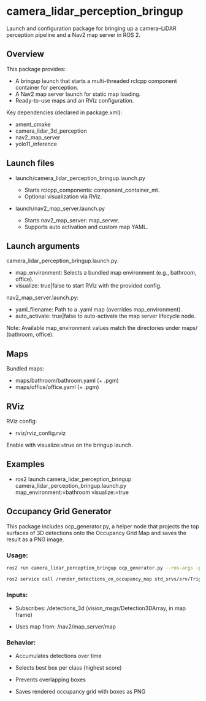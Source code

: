 # camera_lidar_perception_bringup

Launch and configuration package for bringing up a camera–LiDAR perception pipeline and a Nav2 map server in ROS 2.

## Overview

This package provides:

- A bringup launch that starts a multi-threaded rclcpp component container for perception.
- A Nav2 map server launch for static map loading.
- Ready-to-use maps and an RViz configuration.

Key dependencies (declared in package.xml):

- ament_cmake
- camera_lidar_3d_perception
- nav2_map_server
- yolo11_inference

## Launch files

- launch/camera_lidar_perception_bringup.launch.py

  - Starts rclcpp_components: component_container_mt.
  - Optional visualization via RViz.
- launch/nav2_map_server.launch.py

  - Starts nav2_map_server: map_server.
  - Supports auto activation and custom map YAML.

## Launch arguments

camera_lidar_perception_bringup.launch.py:

- map_environment: Selects a bundled map environment (e.g., bathroom, office).
- visualize: true|false to start RViz with the provided config.

nav2_map_server.launch.py:

- yaml_filename: Path to a .yaml map (overrides map_environment).
- auto_activate: true|false to auto-activate the map server lifecycle node.

Note: Available map_environment values match the directories under maps/ (bathroom, office).

## Maps

Bundled maps:

- maps/bathroom/bathroom.yaml (+ .pgm)
- maps/office/office.yaml (+ .pgm)

## RViz

RViz config:

- rviz/rviz_config.rviz

Enable with visualize:=true on the bringup launch.

## Examples

- ros2 launch camera_lidar_perception_bringup camera_lidar_perception_bringup.launch.py map_environment:=bathroom visualize:=true

## Occupancy Grid Generator
This package includes ocp_generator.py, a helper node that projects the top surfaces of 3D detections onto the Occupancy Grid Map and saves the result as a PNG image.

### Usage:
```bash
ros2 run camera_lidar_perception_bringup ocp_generator.py --ros-args -p output_dir:=<output_directory> -p map_yaml_file:=<path_to_map_yaml>
```
```bash
ros2 service call /render_detections_on_occupancy_map std_srvs/srv/Trigger {}
```
### Inputs:

- Subscribes: /detections_3d (vision_msgs/Detection3DArray, in map frame)

- Uses map from: /nav2/map_server/map

### Behavior:

- Accumulates detections over time

- Selects best box per class (highest score)

- Prevents overlapping boxes

- Saves rendered occupancy grid with boxes as PNG
